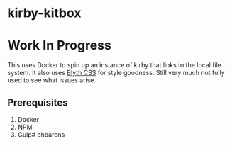 # kirby-kitbox

# Work In Progress

This uses Docker to spin up an instance of kirby that links to the local file system. It also uses [Blyth CSS](https://blythcss.dev/) for style goodness. Still very much not fully used to see what issues arise. 

## Prerequisites

1. Docker
2. NPM
3. Gulp# chbarons
